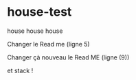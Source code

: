 ﻿# house-test
house house house


Changer le Read me (ligne 5)



Changer çà nouveau le Read ME (ligne (9))

et stack !
